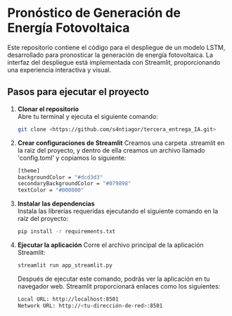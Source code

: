 # Pronóstico de Generación de Energía Fotovoltaica

Este repositorio contiene el código para el despliegue de un modelo LSTM, desarrollado para pronosticar la generación de energía fotovoltaica. La interfaz del despliegue está implementada con Streamlit, proporcionando una experiencia interactiva y visual.


## Pasos para ejecutar el proyecto

1. **Clonar el repositorio**  
   Abre tu terminal y ejecuta el siguiente comando:  
   ```bash
   git clone <https://github.com/s4ntiagor/tercera_entrega_IA.git>
   ```

2. **Crear configuraciones de Streamlit**
   Creamos una carpeta .streamlit en la raiz del proyecto, y dentro de ella creamos un archivo llamado 'config.toml'
   y copiamos lo siguiente:
   ```bash
   [theme]
   backgroundColor = "#dcd3d3"
   secondaryBackgroundColor = "#079898"
   textColor = "#000000"
    ```
    
3. **Instalar las dependencias**  
   Instala las librerías requeridas ejecutando el siguiente comando en la raíz del proyecto:  

   ```bash
   pip install -r requirements.txt
   ```

4. **Ejecutar la aplicación**
   Corre el archivo principal de la aplicación Streamlit: 

   ```bash
   streamlit run app_streamlit.py
   ```

   Después de ejecutar este comando, podrás ver la aplicación en tu navegador web. Streamlit proporcionará enlaces como los siguientes:

   ```bash
   Local URL: http://localhost:8501  
   Network URL: http://<tu-dirección-de-red>:8501  
   ```
